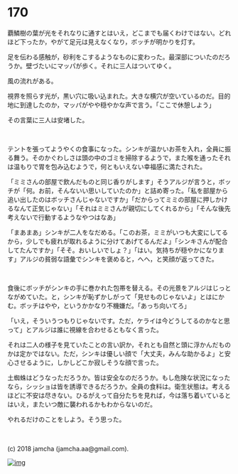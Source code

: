 # 170

覇鱗樹の葉が光をそれなりに通すとはいえ，どこまでも届くわけではない。どれほど下ったか，やがて足元は見えなくなり，ボッチが明かりを灯す。  

足を伝わる感触が，砂利をこするようなものに変わった。最深部についたのだろうか。壁づたいにマッパが歩く。それに三人はついてゆく。  

風の流れがある。  

視界を照らす光が，黒い穴に吸い込まれた。大きな横穴が空いているのだ。目的地に到達したのか，マッパがやや穏やかな声で言う。「ここで休憩しよう」  

その言葉に三人は安堵した。  

<br>  

テントを張ってようやくの食事になった。シンキが温かいお茶を入れ，全員に振る舞う。そのかぐわしさは頭の中のゴミを掃除するようで，また喉を通ったそれは温もりで胃を包み込むようで，何ともいえない幸福感に満たされた。  

「ミミさんの部屋で飲んだものと同じ香りがします」そうアルジが言うと，ボッチが「何。お前，そんないい思いしていたのか」と詰め寄った。「私を部屋から追い出したのはボッチさんじゃないですか」「だからってミミの部屋に押しかけるなんて正気じゃない」「それはミミさんが親切にしてくれるから」「そんな後先考えないで行動するようなやつはなあ」  

「まあまあ」シンキが二人をなだめる。「このお茶，ミミがいつも大変にしてるから，少しでも疲れが取れるように分けてあげてるんだよ」「シンキさんが配合してたんですか」「そそ。おいしいでしょ？」「はい。気持ちが穏やかになります」アルジの貧弱な語彙でシンキを褒めると，へへ，と笑顔が返ってきた。  

<br>  

食後にボッチがシンキの手に巻かれた包帯を替える。その光景をアルジはじっとながめていた。と，シンキが恥ずかしがって「見せものじゃないよ」とはにかむ。ボッチはやや，というかかなり不機嫌だ。「あっち向いてろ」  

「いえ，そういうつもりじゃないです。ただ，ケライは今どうしてるのかなと思って」とアルジは誰に視線を合わせるともなく言った。  

それは二人の様子を見ていたことの言い訳か，それとも自然と頭に浮かんだものかは定かではない。ただ，シンキは優しい顔で「大丈夫，みんな助かるよ」と安心させるように，しかしどこか寂しそうな顔で言った。  

土蜘蛛はどうなっただろうか。皆は安全なのだろうか。もし危険な状況になったなら，シッショは皆を誘導できるだろうか。全員の食料は。衛生状態は。考えるほどに不安は尽きない。ひるがえって自分たちを見れば，今は落ち着いているとはいえ，またいつ敵に襲われるかもわからないのだ。  

やれるだけのことをしよう。そう思った。  

<br>  
<br>  
(c) 2018 jamcha (jamcha.aa@gmail.com).  

[![img](http://i.creativecommons.org/l/by-nc-sa/4.0/88x31.png)](http://creativecommons.org/licenses/by-nc-sa/4.0/deed)
